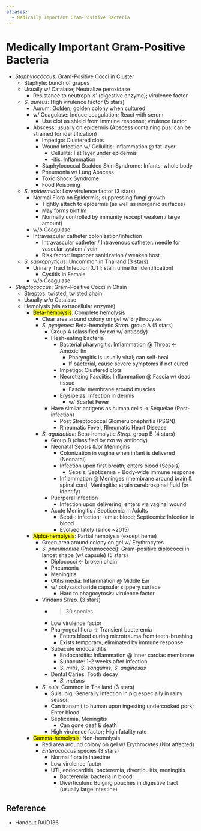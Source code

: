 ```yaml
---
aliases:
  - Medically Important Gram-Positive Bacteria
---
```


# Medically Important Gram-Positive Bacteria

- *Staphylococcus*: Gram-Positive Cocci in Cluster
	- Staphyle: bunch of grapes
	- Usually w/ Catalase; Neutralize peroxidase
		- Resistance to neutrophils' (digestive enzyme); virulence factor
	- *S. aureus*: High virulence factor (5 stars)
		- Aurum: Golden; golden colony when cultured
		- w/ Coagulase: Induce coagulation; React with serum
			- Use clot as shield from immune response; virulence factor
		- Abscess: usually on epidermis (Abscess containing pus; can be strained for identification)
			- Impetigo: Clustered clots
			- Wound Infection w/ Cellulitis: inflammation @ fat layer
				- Cellulite: Fat layer under epidermis
				- -itis: Inflammation
			- Staphylococcal Scalded Skin Syndrome: Infants; whole body
			- Pneumonia w/ Lung Abscess
			- Toxic Shock Syndrome
			- Food Poisoning
	- *S. epidermidis*: Low virulence factor (3 stars)
		- Normal Flora on Epidermis; suppressing fungi growth
			- Tightly attach to epidermis (as well as inorganic surfaces)
			- May forms biofilm
			- Normally controlled by immunity (except weaken / large amount)
		- w/o Coagulase
		- Intravascular catheter colonization/infection
			- Intravascular catheter / Intravenous catheter: needle for vascular system / vein
			- Risk factor: improper sanitization / weaken host
	- *S. saprophyticus*: Uncommon in Thailand (3 stars)
		- Urinary Tract Infection (UTI; stain urine for identification)
			- Cystitis in Female
		- w/o Coagulase
- *Streptococcus*: Gram-Positive Cocci in Chain
	- Streptos: twisted; twisted chain
	- Usually w/o Catalase
	- Hemolysis (via extracellular enzyme)
		- <mark class="hltr-yellow">Beta-hemolysis</mark>: Complete hemolysis
			- Clear area around colony on gel w/ Erythrocytes
			- *S. pyogenes*: Beta-hemolytic *Strep.* group A (5 stars)
				- Group A (classified by rxn w/ antibody)
				- Flesh-eating bacteria
					- Bacterial pharyngitis: Inflammation @ Throat ← Amoxicillin
						- Pharyngitis is usually viral; can self-heal
						- If bacterial, cause severe symptoms if not cured
					- Impetigo: Clustered clots
					- Necrotizing Fasciitis: Inflammation @ Fascia w/ dead tissue
						- Fascia: membrane around muscles
					- Erysipelas: Infection in dermis
						- w/ Scarlet Fever
				- Have similar antigens as human cells → Sequelae (Post-infection)
					- Post Streptococcal Glomerulonephritis (PSGN)
					- Rheumatic Fever, Rheumatic Heart Disease
			- *S. agalactiae*: Beta-hemolytic *Strep.* group B (4 stars)
				- Group B (classified by rxn w/ antibody)
				- Neonatal Sepsis &/or Meningitis
					- Colonization in vagina when infant is delivered (Neonatal)
					- Infection upon first breath; enters blood (Sepsis)
						- Sepsis: Septicemia + Body-wide immune response
					- Inflammation @ Meninges (membrane around brain & spinal cord; Meningitis; strain cerebrospinal fluid for identify)
				- Puerperal infection
					- Infection upon delivering; enters via vaginal wound
				- Acute Meningitis / Septicemia in Adults
					- Septi-: infection; -emia: blood; Septicemis: Infection in blood
					- Evolved lately (since ~2015)
		- <mark class="hltr-green">Alpha-hemolysis</mark>: Partial hemolysis (except heme)
			- Green area around colony on gel w/ Erythrocytes
			- *S. pneumoniae* (Pneumococci): Gram-positive diplococci in lancet shape (w/ capsule) (5 stars)
				- Diplococci ← broken chain
				- Pneumonia
				- Meningitis
				- Otitis media: Inflammation @ Middle Ear
				- w/ polysaccharide capsule; slippery surface
					- Hard to phagocytosis: virulence factor
			- Viridans *Strep.* (3 stars)
				- > 30 species
				- Low virulence factor
				- Pharyngeal flora → Transient bacteremia
					- Enters blood during microtrauma from teeth-brushing
					- Exists temporary; eliminated by immune response
				- Subacute endocarditis
					- Endocarditis: Inflammation @ inner cardiac membrane
					- Subacute: 1-2 weeks after infection
					- *S. mitis*, *S. sanguinis*, *S. anginosus*
				- Dental Caries: Tooth decay
					- *S. mutans*
			- *S. suis*: Common in Thailand (3 stars)
				- Suis: pig; Generally infection in pig especially in rainy season
				- Can transmit to human upon ingesting undercooked pork; Enter blood
				- Septicemia, Meningitis
					- Can gone deaf & death
				- High virulence factor; High fatality rate
		- <mark class="hltr-red">Gamma-hemolysis</mark>: Non-hemolysis
			- Red area around colony on gel w/ Erythrocytes (Not affected)
			- *Enterococcus* species (3 stars)
				- Normal flora in intestine
				- Low virulence factor
				- UTI, endocarditis, bacteremia, diverticulitis, meningitis
					- Bacteremia: bacteria in blood
					- Diverticulum: Bulging pouches in digestive tract (usually large intestine)

## Reference

- Handout RAID136
